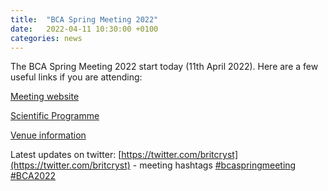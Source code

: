 ```yaml
---
title:  "BCA Spring Meeting 2022"
date:   2022-04-11 10:30:00 +0100
categories: news
---
```


The BCA Spring Meeting 2022 start today (11th April 2022). Here are a few useful links if you are attending:

[Meeting website](https://registrations.hg3conferences.co.uk/hg3/frontend/reg/thome.csp?pageID=73158&ef_sel_menu=1641&eventID=201)

[Scientific Programme](https://registrations.hg3conferences.co.uk/hg3/frontend/reg/tOtherPage.csp?pageID=72914&ef_sel_menu=1733&eventID=201)

[Venue information](https://registrations.hg3conferences.co.uk/hg3/frontend/reg/tOtherPage.csp?pageID=73562&ef_sel_menu=1651&eventID=201)

Latest updates on twitter: [https://twitter.com/britcryst](https://twitter.com/britcryst) - meeting hashtags [#bcaspringmeeting](https://twitter.com/search?q=%23bcaspringmeeting) [#BCA2022](https://twitter.com/hashtag/BCA2022) 


